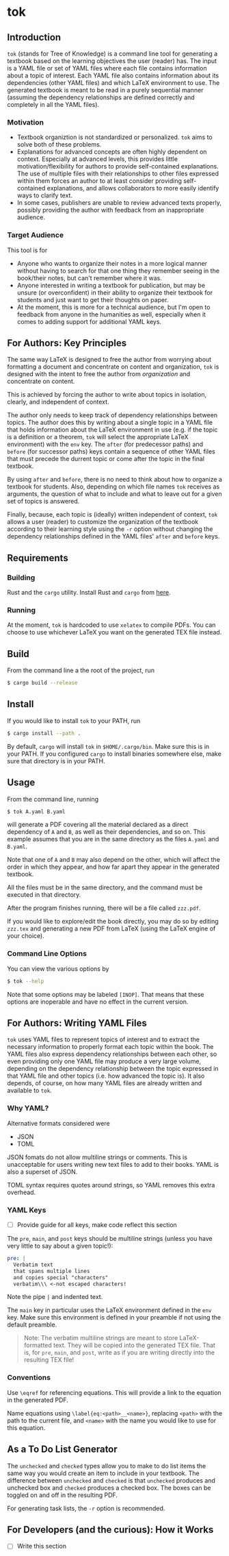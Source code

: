 # tok

## Introduction

`tok` (stands for Tree of Knowledge) is a command line tool for
generating a textbook based on the learning objectives the user (reader)
has.
The input is a YAML file or set of YAML files where each file contains
information about a topic of interest.
Each YAML file also contains information about its dependencies (other
YAML files) and which LaTeX environment to use.
The generated textbook is meant to be read in a purely sequential manner
(assuming the dependency relationships are defined correctly and
completely in all the YAML files).

### Motivation

- Textbook organiztion is not standardized or personalized. `tok` aims
  to solve both of these problems.
- Explanations for advanced concepts are often highly dependent on
  context. Especially at advanced levels, this provides little
  motivation/flexibility for authors to provide self-contained
  explanations. The use of multiple files with their relationships to
  other files expressed within them forces an author to at least
  consider providing self-contained explanations, and allows
  collaborators to more easily identify ways to clarify text.
- In some cases, publishers are unable to review advanced texts
  properly, possibly providing the author with feedback from an
  inappropriate audience.

### Target Audience

This tool is for

- Anyone who wants to organize their notes in a more logical manner
  without having to search for that one thing they remember seeing in
  the book/their notes, but can't remember where it was.
- Anyone interested in writing a textbook for publication, but may be
  unsure (or overconfident) in their ability to organize their textbook
  for students and just want to get their thoughts on paper.
- At the moment, this is more for a technical audience, but I'm open to
  feedback from anyone in the humanities as well, especially when it
  comes to adding support for additional YAML keys.

## For Authors: Key Principles

The same way LaTeX is designed to free the author from worrying about
formatting a document and concentrate on content and organization, `tok`
is designed with the intent to free the author from _organization_ and
concentrate on content.

This is achieved by forcing the author to write about topics in
isolation, clearly, and independent of context.

The author only needs to keep track of dependency relationships between
topics.
The author does this by writing about a single topic in a YAML file that
holds information about the LaTeX environment in use (e.g. if the topic
is a definition or a theorem, `tok` will select the appropriate LaTeX
environment) with the `env` key.
The `after` (for predecessor paths) and `before` (for successor paths)
keys contain a sequence of other YAML files that must precede the
durrent topic or come after the topic in the final textbook.

By using `after` and `before`, there is no need to think about how to
organize a textbook for students.
Also, depending on which file names `tok` receives as arguments, the
question of what to include and what to leave out for a given set of
topics is answered.

Finally, because, each topic is (ideally) written independent of
context, `tok` allows a user (reader) to customize the organization of
the textbook according to their learning style using the `-r` option
without changing the dependency relationships defined in the YAML files'
`after` and `before` keys.

## Requirements

### Building

Rust and the `cargo` utility.
Install Rust and `cargo` from
[here](https://www.rust-lang.org/tools/install).

### Running

At the moment, `tok` is hardcoded to use `xelatex` to compile PDFs.
You can choose to use whichever LaTeX you want on the generated TEX file
instead.

## Build

From the command line a the root of the project, run

```sh
$ cargo build --release
```

## Install

If you would like to install `tok` to your PATH, run

```sh
$ cargo install --path .
```

By default, `cargo` will install `tok` in `$HOME/.cargo/bin`.
Make sure this is in your PATH.
If you configured `cargo` to install binaries somewhere else, make sure
that directory is in your PATH.

## Usage

From the command line, running

```sh
$ tok A.yaml B.yaml
```

will generate a PDF covering all the material declared as a direct
dependency of `A` and `B`, as well as their dependencies, and so on.
This example assumes that you are in the same directory as the files
`A.yaml` and `B.yaml`.

Note that one of `A` and `B` may also depend on the other, which will
affect the order in which they appear, and how far apart they appear in
the generated textbook.

All the files must be in the same directory, and the command must be
executed in that directory.

After the program finishes running, there will be a file called
`zzz.pdf`.

If you would like to explore/edit the book directly, you may do so by
editing `zzz.tex` and generating a new PDF from LaTeX (using the LaTeX
engine of your choice).

### Command Line Options

You can view the various options by

```sh
$ tok --help
```

Note that some options may be labeled `[INOP]`.
That means that these options are inoperable and have no effect in the
current version.

## For Authors: Writing YAML Files

`tok` uses YAML files to represent topics of interest and to extract the
necessary information to properly format each topic within the book.
The YAML files also express dependency relationships between each other,
so even providing only one YAML file may produce a very large volume,
depending on the dependency relationship between the topic expressed in
that YAML file and other topics (i.e. how advanced the topic is).
It also depends, of course, on how many YAML files are already written
and available to `tok`.

### Why YAML?

Alternative formats considered were

- JSON
- TOML

JSON fomats do not allow multiline strings or comments.
This is unacceptable for users writing new text files to add to their
books.
YAML is also a superset of JSON.

TOML syntax requires quotes around strings, so YAML removes this extra
overhead.

### YAML Keys

- [ ] Provide guide for all keys, make code reflect this section

The `pre`, `main`, and `post` keys should be multiline strings (unless
you have very little to say about a given topic!):

```yaml
pre: |
  Verbatim text
  that spans multiple lines
  and copies special "characters"
  verbatim\\\ <-not escaped characters!
```

Note the pipe `|` and indented text.

The `main` key in particular uses the LaTeX environment defined in the
`env` key.
Make sure this environment is defined in your preamble if not using the
default preamble.

> Note: The verbatim multiline strings are meant to store
> LaTeX-formatted text. They will be copied into the generated TEX file.
> That is, for `pre`, `main`, and `post`, write as if you are writing
> directly into the resulting TEX file!

### Conventions

Use `\eqref` for referencing equations.
This will provide a link to the equation in the generated PDF.

Name equations using `\label{eq:<path>__<name>}`, replacing `<path>`
with the path to the current file, and `<name>` with the name you would
like to use for this equation.

## As a To Do List Generator

The `unchecked` and `checked` types allow you to make to do list items
the same way you would create an item to include in your textbook.
The difference between `unchecked` and `checked` is that `unchecked` produces
and unchecked box and `checked` produces a checked box.
The boxes can be toggled on and off in the resulting PDF.

For generating task lists, the `-r` option is recommended.

## For Developers (and the curious): How it Works

- [ ] Write this section

